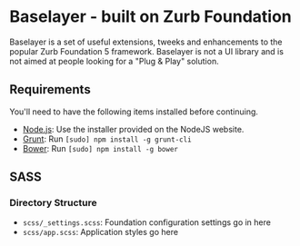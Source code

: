 # Baselayer - built on Zurb Foundation

Baselayer is a set of useful extensions, tweeks and enhancements to the popular Zurb Foundation 5 framework. Baselayer is not a UI library and is not aimed at people looking for a "Plug & Play" solution.

## Requirements

You'll need to have the following items installed before continuing.

  * [Node.js](http://nodejs.org): Use the installer provided on the NodeJS website.
  * [Grunt](http://gruntjs.com/): Run `[sudo] npm install -g grunt-cli`
  * [Bower](http://bower.io): Run `[sudo] npm install -g bower`


## SASS

### Directory Structure

  * `scss/_settings.scss`: Foundation configuration settings go in here
  * `scss/app.scss`: Application styles go here
